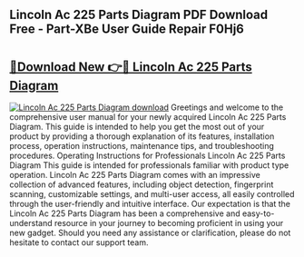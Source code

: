 ## Lincoln Ac 225 Parts Diagram PDF Download Free - Part-XBe User Guide Repair F0Hj6

# <h2><a href="http://dfqhlzk.blite.top/?on=Lincoln+Ac+225+Parts+Diagram">🔗Download New 👉🔴 Lincoln Ac 225 Parts Diagram</a></h2>

[![Lincoln Ac 225 Parts Diagram download](https://i.imgur.com/lujVjoI.png)](http://dfqhlzk.blite.top/?on=Lincoln+Ac+225+Parts+Diagram)
Greetings and welcome to the comprehensive user manual for your newly acquired Lincoln Ac 225 Parts Diagram. This guide is intended to help you get the most out of your product by providing a thorough explanation of its features, installation process, operation instructions, maintenance tips, and troubleshooting procedures. Operating Instructions for Professionals Lincoln Ac 225 Parts Diagram This guide is intended for professionals familiar with product type operation. Lincoln Ac 225 Parts Diagram comes with an impressive collection of advanced features, including object detection, fingerprint scanning, customizable settings, and multi-user access, all easily controlled through the user-friendly and intuitive interface. Our expectation is that the Lincoln Ac 225 Parts Diagram has been a comprehensive and easy-to-understand resource in your journey to becoming proficient in using your new gadget. Should you need any assistance or clarification, please do not hesitate to contact our support team.
